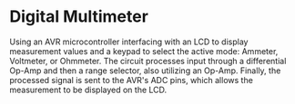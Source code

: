 # Digital Multimeter
Using an AVR microcontroller interfacing with an LCD to display measurement values and a keypad to select the active mode: Ammeter, Voltmeter, or Ohmmeter. The circuit processes input through a differential Op-Amp and then a range selector, also utilizing an Op-Amp. Finally, the processed signal is sent to the AVR's ADC pins, which allows the measurement to be displayed on the LCD.
